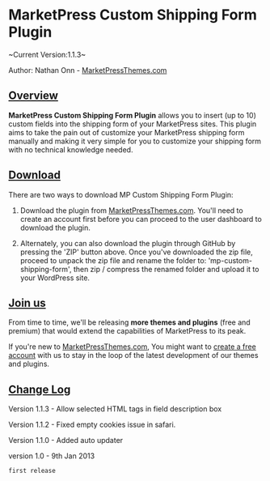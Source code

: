 MarketPress Custom Shipping Form Plugin
=======================================

~Current Version:1.1.3~

Author: Nathan Onn - <a href="http://www.marketpressthemes.com">MarketPressThemes.com</a>

<h2><u>Overview</u></h2>

<b>MarketPress Custom Shipping Form Plugin</b> allows you to insert (up to 10) custom fields into the shipping form of your MarketPress sites. This plugin aims to take the pain out of customize your MarketPress shipping form manually and making it very simple for you to customize your shipping form with no technical knowledge needed.

<h2><u>Download</u></h2>

There are two ways to download MP Custom Shipping Form Plugin:

1. Download the plugin from <a href="http://www.marketpressthemes.com/login">MarketPressThemes.com</a>. You'll need to create an account first before you can proceed to the user dashboard to download the plugin.

2. Alternately, you can also download the plugin through GitHub by pressing the 'ZIP' button above. Once you've downloaded the zip file, proceed to unpack the zip file and rename the folder to: 'mp-custom-shipping-form', then zip / compress the renamed folder and upload it to your WordPress site.

<h2><u>Join us</u></h2>

From time to time, we'll be releasing <b>more themes and plugins</b> (free and premium) that would extend the capabilities of MarketPress to its peak. 

If you're new to <a href="http://www.marketpressthemes.com" target="_blank">MarketPressThemes.com</a>, You might want to <a href="http://www.marketpressthemes.com/login" target="_blank">create a free account</a> with us to stay in the loop of the latest development of our themes and plugins.

<h2><u>Change Log</u></h2>

Version 1.1.3 -
	Allow selected HTML tags in field description box 

Version 1.1.2 - 
	Fixed empty cookies issue in safari.

Version 1.1.0 - 
	Added auto updater

version 1.0 - 9th Jan 2013

	first release